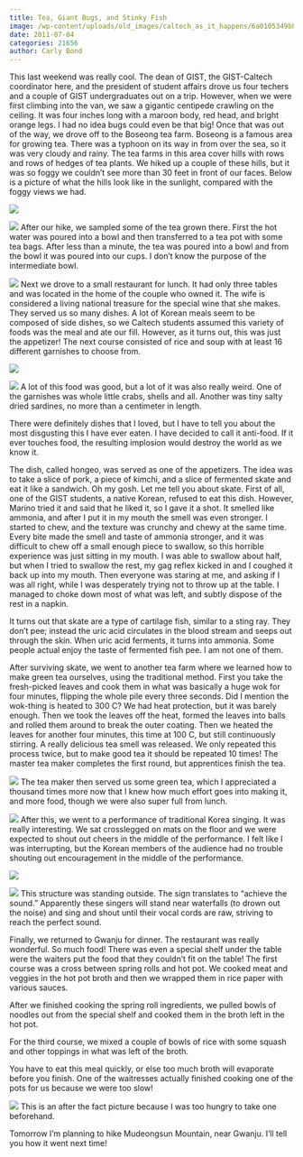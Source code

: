 ```yaml
---
title: Tea, Giant Bugs, and Stinky Fish
image: /wp-content/uploads/old_images/caltech_as_it_happens/6a0105349b8251970b014e89834a31970d.jpg
date: 2011-07-04
categories: 21656
author: Carly Bond
---
```


This last weekend was really cool. The dean of GIST, the GIST-Caltech coordinator here, and the president of student affairs drove us four techers and a couple of GIST undergraduates out on a trip. However, when we were first climbing into the van, we saw a gigantic centipede crawling on the ceiling. It was four inches long with a maroon body, red head, and bright orange legs. I had no idea bugs could even be that big!
Once that was out of the way, we drove off to the Boseong tea farm. Boseong is a famous area for growing tea. There was a typhoon on its way in from over the sea, so it was very cloudy and rainy. The tea farms in this area cover hills with rows and rows of hedges of tea plants. We hiked up a couple of these hills, but it was so foggy we couldn’t see more than 30 feet in front of our faces. Below is a picture of what the hills look like in the sunlight, compared with the foggy views we had.


![](/old_images/caltech_as_it_happens/6a0105349b8251970b015433636026970c.jpg)

![](/old_images/caltech_as_it_happens/6a0105349b8251970b014e89834bf8970d.jpg)
After our hike, we sampled some of the tea grown there. First the hot water was poured into a bowl and then transferred to a tea pot with some tea bags. After less than a minute, the tea was poured into a bowl and from the bowl it was poured into our cups. I don’t know the purpose of the intermediate bowl.


![](/old_images/caltech_as_it_happens/6a0105349b8251970b0154336362a8970c.jpg)
Next we drove to a small restaurant for lunch. It had only three tables and was located in the home of the couple who owned it. The wife is considered a living national treasure for the special wine that she makes. They served us so many dishes. A lot of Korean meals seem to be composed of side dishes, so we Caltech students assumed this variety of foods was the meal and ate our fill. However, as it turns out, this was just the appetizer! The next course consisted of rice and soup with at least 16 different garnishes to choose from.


![](/old_images/caltech_as_it_happens/6a0105349b8251970b01538f900450970b.jpg)

![](/old_images/caltech_as_it_happens/6a0105349b8251970b014e89834f40970d.jpg)
A lot of this food was good, but a lot of it was also really weird. One of the garnishes was whole little crabs, shells and all. Another was tiny salty dried sardines, no more than a centimeter in length.

There were definitely dishes that I loved, but I have to tell you about the most disgusting this I have ever eaten. I have decided to call it anti-food. If it ever touches food, the resulting implosion would destroy the world as we know it.

The dish, called hongeo, was served as one of the appetizers. The idea was to take a slice of pork, a piece of kimchi, and a slice of fermented skate and eat it like a sandwich. Oh my gosh. Let me tell you about skate. First of all, one of the GIST students, a native Korean, refused to eat this dish. However, Marino tried it and said that he liked it, so I gave it a shot. It smelled like ammonia, and after I put it in my mouth the smell was even stronger. I started to chew, and the texture was crunchy and chewy at the same time. Every bite made the smell and taste of ammonia stronger, and it was difficult to chew off a small enough piece to swallow, so this horrible experience was just sitting in my mouth. I was able to swallow about half, but when I tried to swallow the rest, my gag reflex kicked in and I coughed it back up into my mouth. Then everyone was staring at me, and asking if I was all right, while I was desperately trying not to throw up at the table. I managed to choke down most of what was left, and subtly dispose of the rest in a napkin.

It turns out that skate are a type of cartilage fish, similar to a sting ray. They don’t pee; instead the uric acid circulates in the blood stream and seeps out through the skin. When uric acid ferments, it turns into ammonia. Some people actual enjoy the taste of fermented fish pee. I am not one of them.

After surviving skate, we went to another tea farm where we learned how to make green tea ourselves, using the traditional method. First you take the fresh-picked leaves and cook them in what was basically a huge wok for four minutes, flipping the whole pile every three seconds. Did I mention the wok-thing is heated to 300 C? We had heat protection, but it was barely enough. Then we took the leaves off the heat, formed the leaves into balls and rolled them around to break the outer coating. Then we heated the leaves for another four minutes, this time at 100 C, but still continuously stirring. A really delicious tea smell was released. We only repeated this process twice, but to make good tea it should be repeated 10 times! The master tea maker completes the first round, but apprentices finish the tea.


![](/old_images/caltech_as_it_happens/6a0105349b8251970b01538f9007de970b.jpg)
The tea maker then served us some green tea, which I appreciated a thousand times more now that I knew how much effort goes into making it, and more food, though we were also super full from lunch.


![](/old_images/caltech_as_it_happens/6a0105349b8251970b014e89835207970d.jpg)
After this, we went to a performance of traditional Korea singing. It was really interesting. We sat crosslegged on mats on the floor and we were expected to shout out cheers in the middle of the performance. I felt like I was interrupting, but the Korean members of the audience had no trouble shouting out encouragement in the middle of the performance.


![](/old_images/caltech_as_it_happens/6a0105349b8251970b01543363689b970c.jpg)

![](/old_images/caltech_as_it_happens/6a0105349b8251970b015433636c6a970c.jpg)
This structure was standing outside. The sign translates to “achieve the sound.” Apparently these singers will stand near waterfalls (to drown out the noise) and sing and shout until their vocal cords are raw, striving to reach the perfect sound.

Finally, we returned to Gwanju for dinner. The restaurant was really wonderful. So much food! There was even a special shelf under the table were the waiters put the food that they couldn’t fit on the table!
The first course was a cross between spring rolls and hot pot. We cooked meat and veggies in the hot pot broth and then we wrapped them in rice paper with various sauces.

After we finished cooking the spring roll ingredients, we pulled bowls of noodles out from the special shelf and cooked them in the broth left in the hot pot.

For the third course, we mixed a couple of bowls of rice with some squash and other toppings in what was left of the broth.

You have to eat this meal quickly, or else too much broth will evaporate before you finish. One of the waitresses actually finished cooking one of the pots for us because we were too slow!


![](/old_images/caltech_as_it_happens/6a0105349b8251970b014e89835869970d.jpg)
This is an after the fact picture because I was too hungry to take one beforehand.

Tomorrow I’m planning to hike Mudeongsun Mountain, near Gwanju. I’ll tell you how it went next time!
